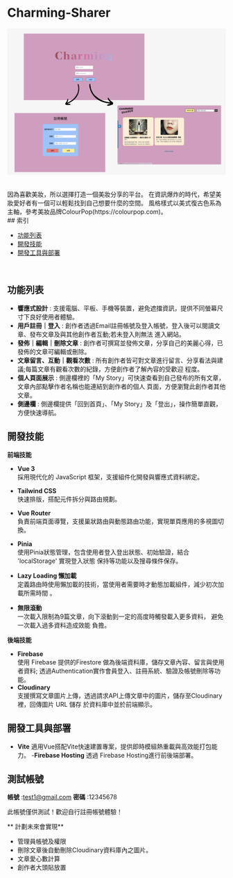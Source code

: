 # Charming-Sharer

![Website Screenshot](src/assets/web-snapshot2.png)

<br>
因為喜歡美妝，所以選擇打造一個美妝分享的平台。
在資訊爆炸的時代，希望美妝愛好者有一個可以輕鬆找到自己想要什麼的空間。
風格樣式以美式復古色系為主軸，參考美妝品牌ColourPop(https://colourpop.com)。
<br>
## 索引

- [功能列表](#功能列表)
- [開發技能](#開發技能)
- [開發工具與部署](#開發工具與部署)

<br>

## 功能列表
 
- **響應式設計** :
  支援電腦、平板、手機等裝置，避免遮擋資訊，提供不同螢幕尺寸下良好使用者體驗。
- **用戶註冊｜登入** :
  創作者透過Email註冊帳號及登入帳號，登入後可以閱讀文章、發布文章及與其他創作者互動;若未登入則無法
  進入網站。
- **發佈｜編輯｜刪除文章** :
  創作者可撰寫並發佈文章，分享自己的美麗心得，已發佈的文章可編輯或刪除。
- **文章留言、互動｜觀看次數** :
  所有創作者皆可對文章進行留言、分享看法與建議;每篇文章有觀看次數的紀錄，方便創作者了解內容的受歡迎
  程度。
- **個人頁面展示** :
  側邊欄裡的「My Story」可快速查看到自己發布的所有文章，文章內部點擊作者名稱也能連結到創作者的個人
  頁面，方便瀏覽此創作者其他文章。
- **側邊欄** :
  側邊欄提供「回到首頁」、「My Story」及「登出」，操作簡單直觀，方便快速導航。
  
## 開發技能

**前端技能**
- **Vue 3** 
  <br>
        採用現代化的 JavaScript 框架，支援組件化開發與響應式資料綁定。
- **Tailwind CSS** 
    <br>
        快速排版，搭配元件拆分與路由規劃。
- **Vue Router** 
          <br>
        負責前端頁面導覽，支援巢狀路由與動態路由功能，實現單頁應用的多視圖切換。
- **Pinia** 
   <br>
       使用Pinia狀態管理，包含使用者登入登出狀態、初始驗證，結合 'localStorage' 實現登入狀態
       保持等功能以及搜尋條件保存。

- **Lazy Loading 懶加載** 
    <br>
       定義路由時使用懶加載的技術，當使用者需要時才動態加載組件，減少初次加載所需時間 。
- **無限滾動** 
    <br>
        一次載入限制為9篇文章，向下滾動到一定的高度時觸發載入更多資料， 避免一次載入過多資料造成效能
        負擔。

**後端技能**

- **Firebase** 
    <br>
        使用 Firebase 提供的Firestore 做為後端資料庫，儲存文章內容、留言與使用者資料;
        透過Authentication實作會員登入、註冊系統、驗證及帳號刪除等功能。
- **Cloudinary** 
    <br>
       支援撰寫文章圖片上傳，透過請求API上傳文章中的圖片，儲存至Cloudinary裡，回傳圖片 URL 儲存
       於資料庫中並於前端顯示。
  
## 開發工具與部署
- **Vite**
  適用Vue搭配Vite快速建置專案，提供即時模組熱重載與高效能打包能力。
-**Firebase Hosting**
   透過 Firebase Hosting進行前後端部署。

## 測試帳號

**帳號** :test1@gmail.com
**密碼** :12345678

此帳號僅供測試！歡迎自行註冊帳號體驗！

** 計劃未來會實現**

- 管理員帳號及權限
- 刪除文章後自動刪除Cloudinary資料庫內之圖片。
- 文章愛心數計算
- 創作者大頭貼放置

